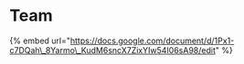 # Team

{% embed url="https://docs.google.com/document/d/1Px1-c7DQah\_8Yarmo\_KudM6sncX7ZixYIw54I06sA98/edit" %}



